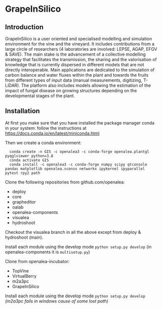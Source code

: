 # GrapeInSilico

## Introduction
GrapeInSilico is a user oriented and specialised modelling and simulation environment for the vine and the vineyard. It includes contributions from a large circle of researchers (4 laboratories are involved: LEPSE, AGAP, EFGV & SAVE). The main stake is the advancement of a collective modelling strategy that facilitates the transmission, the sharing and the valorisation of knowledge that is currently dispersed in different models that are not directly interoperable. Main applications are dedicated to the simulation of carbon balance and water fluxes within the plant and towards the fruits from different types of input data (manual measurements, digitizing, T-LiDAR). The platform also includes models allowing the estimation of the impact of fungal disease on growing structures depending on the developmental stages of the plant.

## Installation

At first you make sure that you have installed the package manager conda in your system: follow the instructions at https://docs.conda.io/en/latest/miniconda.html

Then we create a conda environment:

      conda create -n GIS -c openalea3 -c conda-forge openalea.plantgl pyqglviewer python=3.8
      conda activate GIS
      conda install -c openalea3 -c conda-forge numpy scipy qtconsole pandas matplotlib openalea.sconsx networkx ipykernel ipyparallel pytest rpy2 path

Clone the following repositories from github.com/openalea:

*    deploy
*    core
*    grapheditor
*    oalab
*    openalea-components
*    visualea
*    hydroshoot

Checkout the visualea branch in all the above except from deploy & hydroshoot (main).

Install each module using the develop mode
```python setup.py develop```     (in openalea-components it is ```multisetup.py```)

Clone from openalea-incubator:
    
*    TopVine
*    VirtualBerry
*    m2a3pc
*    GrapeInSilico

Install each module using the develop mode
```python setup.py develop```    _(m2a3pc fails in windows cause of some lost path)_
